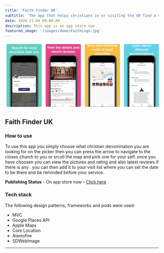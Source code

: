 ```yaml
---
title: 'Faith Finder UK'
subtitle: 'The app that helps christians in or visiting the UK find a church near them'
date: 2020-11-04 00:00:00
description: This app is on app store now
featured_image: '/images/demo/FaithLogo.jpg'
---
```


![](/images/demo/appPreview.jpg)

## Faith Finder UK 

### How to use 
To use this app you simply choose what christian  denomination you are looking for on the picker then you can press the arrow to navigate to the closes church to you or srcoll the map and pick one for your self. once you have choosen you can view the pictures and rating and also latest reviews if there is any . you can then add it to your visit list where you can set the date to be there and be reminded before your service. 


**Publishing Status** -  On app store now -  [ Click here]( https://apps.apple.com/us/app/faith-finder-uk/id1537256354 ) 

### Tech stack 
The following design patterns, frameworks  and pods were used:

* MVC 
* Google Places API 
* Apple Maps 
* Core Location
* Alamofire 
* SDWebImage

---

